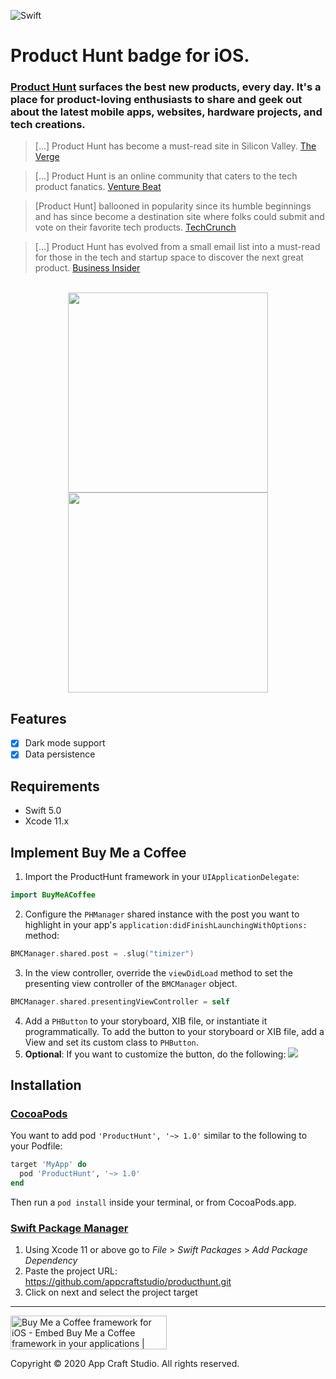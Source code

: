 ![Swift](https://github.com/appcraftstudio/producthunt/workflows/Swift/badge.svg)

# Product Hunt badge for iOS. 

### [Product Hunt](https://www.producthunt.com) surfaces the best new products, every day. It's a place for product-loving enthusiasts to share and geek out about the latest mobile apps, websites, hardware projects, and tech creations.

>[...] Product Hunt has become a must-read site in Silicon Valley.
[The Verge](https://github.com/appcraftstudio/producthunt/raw/master/Images/theverge.png)

>[...] Product Hunt is an online community that caters to the tech product fanatics.
[Venture Beat](https://github.com/appcraftstudio/producthunt/raw/master/Images/venturebeat.png)

>[Product Hunt] ballooned in popularity since its humble beginnings and has since become a destination site where folks could submit and vote on their favorite tech products.
[TechCrunch](https://github.com/appcraftstudio/producthunt/raw/master/Images/techcrunch.png)

>[...] Product Hunt has evolved from a small email list into a must-read for those in the tech and startup space to discover the next great product.
[Business Insider](https://github.com/appcraftstudio/producthunt/raw/master/Images/businessinsider.png)

<p align="center">
<br>
<img src="https://github.com/appcraftstudio/producthunt/raw/master/Images/screenshot-button.png" width="320">
<img src="https://github.com/appcraftstudio/producthunt/raw/master/Images/screenshot-post-page.png" width="320">
</p>

## Features

- [X] Dark mode support
- [X] Data persistence

## Requirements

- Swift 5.0
- Xcode 11.x

## Implement Buy Me a Coffee

1. Import the ProductHunt framework in your `UIApplicationDelegate`:
```swift
import BuyMeACoffee
```
2. Configure the `PHManager` shared instance with the post you want to highlight in your app's `application:didFinishLaunchingWithOptions:` method:
```swift
BMCManager.shared.post = .slug("timizer")
```
3. In the view controller, override the `viewDidLoad` method to set the presenting view controller of the `BMCManager` object.
```swift
BMCManager.shared.presentingViewController = self
```
4. Add a `PHButton` to your storyboard, XIB file, or instantiate it programmatically. To add the button to your storyboard or XIB file, add a View and set its custom class to `PHButton`.
5. **Optional**: If you want to customize the button, do the following:
[<img src="https://github.com/appcraftstudio/buymeacoffee/raw/master/Images/snapshot-product-hunt-button.png">](https://www.producthunt.com/appcraftstudio)

## Installation

### [CocoaPods](https://guides.cocoapods.org/using/using-cocoapods.html)

You want to add pod `'ProductHunt', '~> 1.0'` similar to the following to your Podfile:
```rb
target 'MyApp' do
  pod 'ProductHunt', '~> 1.0'
end
```
Then run a `pod install` inside your terminal, or from CocoaPods.app.

### [Swift Package Manager](https://swift.org/package-manager/)

1. Using Xcode 11 or above go to *File* > *Swift Packages* > *Add Package Dependency*
2. Paste the project URL: https://github.com/appcraftstudio/producthunt.git
3. Click on next and select the project target

---

<a href="https://www.producthunt.com/posts/buy-me-a-coffee-framework-for-ios?utm_source=badge-featured&utm_medium=badge&utm_souce=badge-buy-me-a-coffee-framework-for-ios" target="_blank"><img src="https://api.producthunt.com/widgets/embed-image/v1/featured.svg?post_id=233953&theme=dark" alt="Buy Me a Coffee framework for iOS - Embed Buy Me a Coffee framework in your applications | Product Hunt Embed" style="width: 250px; height: 54px;" width="250px" height="54px" /></a>

Copyright © 2020 App Craft Studio. All rights reserved.
